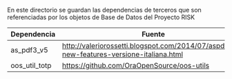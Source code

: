 En este directorio se guardan las dependencias de terceros que son referenciadas por los objetos de Base de Datos del Proyecto RISK

Dependencia|Fuente
-----------|------
as_pdf3_v5|http://valeriorossetti.blogspot.com/2014/07/aspdf3v5-new-features-versione-italiana.html
oos_util_totp|https://github.com/OraOpenSource/oos-utils